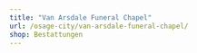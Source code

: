 ```yaml
---
title: "Van Arsdale Funeral Chapel"
url: /osage-city/van-arsdale-funeral-chapel/
shop: Bestattungen
---
```

